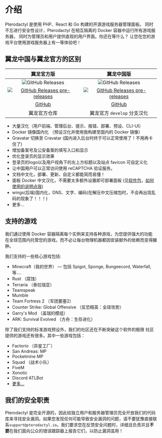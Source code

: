 # 介绍
Pterodactyl 是使用 PHP、React 和 Go 构建的开源游戏服务器管理面板。
同时不忘进行安全性设计，Pterodactyl 在相互隔离的 Docker 容器中运行所有游戏服务器，
同时为管理员和用户提供直观的用户界面。你还在等什么？ 让您在您的游戏平台使用游戏服务器上有一等体验吧！

## 翼龙中国与翼龙官方的区别

|  **翼龙官方版**  |  **翼龙中国版**  |
|:--------------:|:--------------:|
|  ![GitHub Releases](https://img.shields.io/github/v/release/pterodactyl/panel?style=for-the-badge&logo=appveyor&label=最新发布版本)  | ![GitHub Releases](https://img.shields.io/github/v/release/pterodactyl-china/panel?style=for-the-badge&logo=appveyor&label=最新发布版本)  |
| [![GitHub Releases pre-releases](https://img.shields.io/github/v/tag/pterodactyl/panel?display_name=tag&include_prereleases&style=for-the-badge&logo=appveyor&label=最新预发布版本)](https://github.com/pterodactyl/panel/releases) | [![GitHub Releases pre-releases](https://img.shields.io/github/v/tag/pterodactyl-china/panel?display_name=tag&include_prereleases&style=for-the-badge&logo=appveyor&label=最新预发布版本)](https://github.com/pterodactyl-china/panel/releases) |
| [GitHub](https://github.com/pterodactyl/panel) | [GitHub](https://github.com/pterodactyl-china/panel) |
| 翼龙官方仓库 | 翼龙官方 `develop` 分支汉化 |

* 大量汉化（用户前端、管理后台、提示、报错、部署、预设、CLI-UI）
* Docker 镜像国内化 （预设汉化并使用我构建至国内的 Docker 镜像）
* Gravatar 切换至 Cravatar (国内进入后台时终于可以正常使用了！不用再卡住了)
* 增加备案号及公安备案的填写入口和显示
* 优化登录页的显示效果
* 登录页的logo以及用户视角下的左上方标题以及站点 favicon 可自定义化
* 让中国用户可以正常访问使用 reCAPTCHA 验证服务。
* 文档中文化，部署、更新、自定义都能简而易懂！
* 面板 Docker 中文汉化，不需要太多额外设置即可部署面板 (见[软件包](https://github.com/pterodactyl-china/panel/pkgs/container/panel)，[如何使用的说明点我](https://github.com/pterodactyl-china/panel/blob/1.0-develop/.github/docker/README.md))
* wings(后端)国内化，DNS、文字、编码(在解压中文压缩包时，不会再出现乱码的现象了！！！)
* 更多...

## 支持的游戏
我们通过使用 Docker 容器隔离每个实例来支持各种游戏，为您提供强大的功能
在全球范围内托管您的游戏，而不必让每台物理机器都因安装额外的依赖而变得臃肿。

我们支持的一些核心游戏包括:

* Minecraft（我的世界） — 包括 Spigot, Sponge, Bungeecord, Waterfall, 等....
* Rust （腐蚀）
* Terraria （泰拉瑞亚）
* Teamspeak
* Mumble
* Team Fortress 2 （军团要塞2）
* Counter Strike: Global Offensive （反恐精英：全球攻势）
* Garry's Mod （盖瑞的模组）
* ARK: Survival Evolved （方舟：生存进化）

除了我们支持的标准游戏预设外，我们的社区还在不断突破这个软件的极限
社区提供的游戏还有很多。其中一些游戏包括：

* Factorio （异星工厂）
* San Andreas: MP
* Pocketmine MP
* Squad （战术小队）
* FiveM
* Xonotic
* Discord ATLBot
* [更多...](https://github.com/parkervcp/eggs)

## 我们的安全职责
Pterodactyl 是完全开源的，因此给独立用户和服务器管理员完全开放我们的代码库来寻找安全漏洞。如果您发现任何可能导致安全漏洞的问题，请不要犹豫直接联系`support@pterodactyl.io`。我们要求您在反馈安全问题时，详细且负责并且**不要**在我们面向公众的错误跟踪器上报告它们，以防止漏洞滥用！
